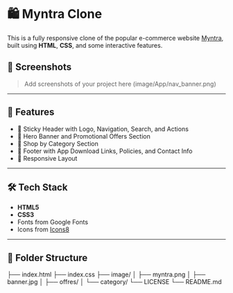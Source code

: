 # 🛍️ Myntra Clone

This is a fully responsive clone of the popular e-commerce website [Myntra](https://www.myntra.com/), built using **HTML**, **CSS**, and some interactive features.

## 📸 Screenshots

> Add screenshots of your project here
(image/App/nav_banner.png)
---

## 🔧 Features

- 🧭 Sticky Header with Logo, Navigation, Search, and Actions
- 📸 Hero Banner and Promotional Offers Section
- 🎨 Shop by Category Section
- 📱 Footer with App Download Links, Policies, and Contact Info
- 🔗 Responsive Layout

---

## 🛠️ Tech Stack

- **HTML5**
- **CSS3**
- Fonts from Google Fonts
- Icons from [Icons8](https://icons8.com)

---

## 📁 Folder Structure

├── index.html
├── index.css
├── image/
│ ├── myntra.png
│ ├── banner.jpg
│ ├── offres/
│ └── category/
└── LICENSE
└── README.md